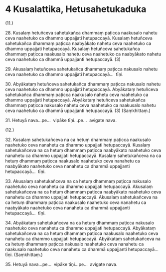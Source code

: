 

# 4 Kusalattika, Hetusahetukaduka


(11.)

28\. Kusalaṃ hetuñceva sahetukañca dhammaṃ paṭicca naakusalo nahetu ceva naahetuko ca dhammo uppajjati hetupaccayā. Kusalaṃ hetuñceva sahetukañca dhammaṃ paṭicca naabyākato nahetu ceva naahetuko ca dhammo uppajjati hetupaccayā. Kusalaṃ hetuñceva sahetukañca dhammaṃ paṭicca naakusalo nahetu ceva naahetuko ca naabyākato nahetu ceva naahetuko ca dhammā uppajjanti hetupaccayā. (3)

29\. Akusalaṃ hetuñceva sahetukañca dhammaṃ paṭicca nakusalo nahetu ceva naahetuko ca dhammo uppajjati hetupaccayā…  tīṇi.

30\. Abyākataṃ hetuñceva sahetukañca dhammaṃ paṭicca nakusalo nahetu ceva naahetuko ca dhammo uppajjati hetupaccayā. Abyākataṃ hetuñceva sahetukañca dhammaṃ paṭicca naakusalo nahetu ceva naahetuko ca dhammo uppajjati hetupaccayā. Abyākataṃ hetuñceva sahetukañca dhammaṃ paṭicca nakusalo nahetu ceva naahetuko ca naakusalo nahetu ceva naahetuko ca dhammā uppajjanti hetupaccayā. (3) (Saṃkhittaṃ.)

31\. Hetuyā nava…pe…  vipāke tīṇi…pe…  avigate nava.

(12.)

32\. Kusalaṃ sahetukañceva na ca hetuṃ dhammaṃ paṭicca naakusalo naahetuko ceva nanahetu ca dhammo uppajjati hetupaccayā. Kusalaṃ sahetukañceva na ca hetuṃ dhammaṃ paṭicca naabyākato naahetuko ceva nanahetu ca dhammo uppajjati hetupaccayā. Kusalaṃ sahetukañceva na ca hetuṃ dhammaṃ paṭicca naakusalo naahetuko ceva nanahetu ca naabyākato naahetuko ceva nanahetu ca dhammā uppajjanti hetupaccayā…  tīṇi.

33\. Akusalaṃ sahetukañceva na ca hetuṃ dhammaṃ paṭicca nakusalo naahetuko ceva nanahetu ca dhammo uppajjati hetupaccayā. Akusalaṃ sahetukañceva na ca hetuṃ dhammaṃ paṭicca naabyākato naahetuko ceva nanahetu ca dhammo uppajjati hetupaccayā. Akusalaṃ sahetukañceva na ca hetuṃ dhammaṃ paṭicca naakusalo naahetuko ceva nanahetu ca naabyākato naahetuko ceva nanahetu ca dhammā uppajjanti hetupaccayā…  tīṇi.

34\. Abyākataṃ sahetukañceva na ca hetuṃ dhammaṃ paṭicca nakusalo naahetuko ceva nanahetu ca dhammo uppajjati hetupaccayā. Abyākataṃ sahetukañceva na ca hetuṃ dhammaṃ paṭicca naakusalo naahetuko ceva nanahetu ca dhammo uppajjati hetupaccayā. Abyākataṃ sahetukañceva na ca hetuṃ dhammaṃ paṭicca nakusalo naahetuko ceva nanahetu ca naakusalo naahetuko ceva nanahetu ca dhammā uppajjanti hetupaccayā…  tīṇi. (Saṃkhittaṃ.)

35\. Hetuyā nava…pe…  vipāke tīṇi…pe…  avigate nava.



